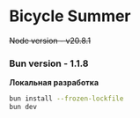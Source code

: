 # Bicycle Summer

~~Node version - v20.8.1~~
### Bun version - 1.1.8

**Локальная разработка**

```bash
bun install --frozen-lockfile
bun dev
```
